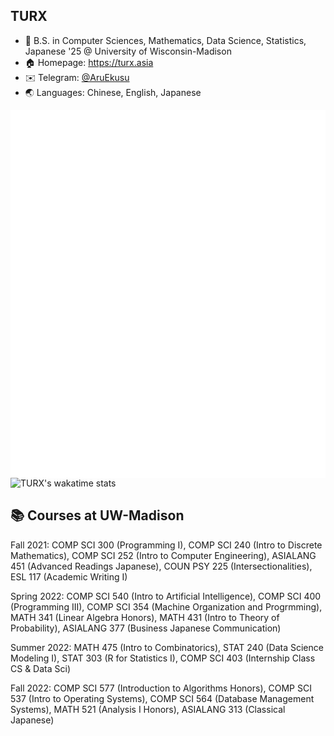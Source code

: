 <style>
	#title {
		font-size: 2em;
		display: inline;
	}
	#cards {
		display: flex;
		align-content: flex-start;
		flex-flow: row wrap;
	}
	img {
		display: inline-block;
	}
</style>

## TURX

- 🏫 B.S. in Computer Sciences, Mathematics, Data Science, Statistics, Japanese '25 @ University of Wisconsin-Madison
- 🏠 Homepage: https://turx.asia
- ✉️ Telegram: [@AruEkusu](https://t.me/AruEkusu)
- 🌏 Languages: Chinese, English, Japanese

<div id="cards">
	<img alt="TURX's GitHub Stats" src="https://raw.githubusercontent.com/TURX/github-stats/master/generated/overview.svg">
	<img alt="Languages" src="https://raw.githubusercontent.com/TURX/github-stats/master/generated/languages.svg">
</div>
<img alt="TURX's wakatime stats" src="https://github-readme-stats.vercel.app/api/wakatime?username=TURX&layout=compact">

## 📚 Courses at UW-Madison

Fall 2021: COMP SCI 300 (Programming I), COMP SCI 240 (Intro to Discrete Mathematics), COMP SCI 252 (Intro to Computer Engineering), ASIALANG 451 (Advanced Readings Japanese), COUN PSY 225 (Intersectionalities), ESL 117 (Academic Writing I)

Spring 2022: COMP SCI 540 (Intro to Artificial Intelligence), COMP SCI 400 (Programming III), COMP SCI 354 (Machine Organization and Progrmming), MATH 341 (Linear Algebra Honors), MATH 431 (Intro to Theory of Probability), ASIALANG 377 (Business Japanese Communication)

Summer 2022: MATH 475 (Intro to Combinatorics), STAT 240 (Data Science Modeling I), STAT 303 (R for Statistics I), COMP SCI 403 (Internship Class CS & Data Sci)

Fall 2022: COMP SCI 577 (Introduction to Algorithms Honors), COMP SCI 537 (Intro to Operating Systems), COMP SCI 564 (Database Management Systems), MATH 521 (Analysis I Honors), ASIALANG 313 (Classical Japanese)
